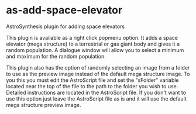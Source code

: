 # as-add-space-elevator
AstroSynthesis plugin for adding space elevators

This plugin is available as a right click popmenu option. It adds a 
space elevator (mega structure) to a terrestrial or gas giant body and 
gives it a random population.  A dialogue window will allow you to 
select a minimum and maximum for the random population. 

This plugin also has the option of randomly selecting an image from a 
folder to use as the preview image instead of the default mega structure
 image.  To you this you must edit the AstroScript file and set the 
"sFolder" variable located near the top of the file to the path to the 
folder you wish to use.  Detailed instructions are located in the 
AstroScript file.  If you don't want to use this option just leave the 
AstroScript file as is and it will use the default mega structure 
preview image.
